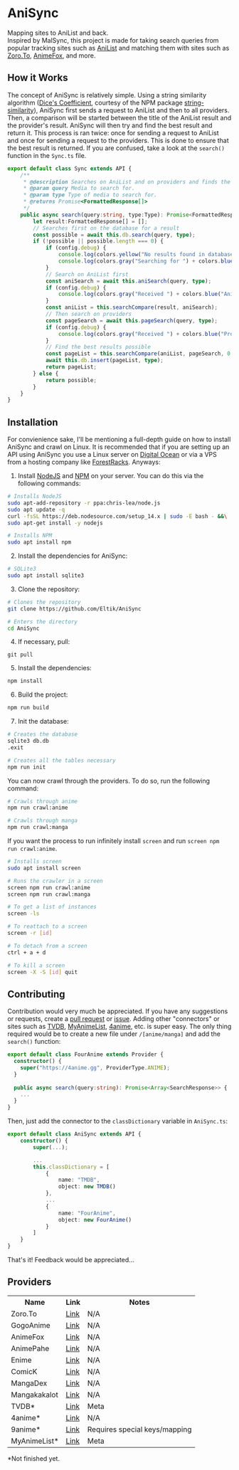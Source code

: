 # AniSync
Mapping sites to AniList and back.<br />
Inspired by MalSync, this project is made for taking search queries from popular tracking sites such as [AniList](https://anilist.co) and matching them with sites such as [Zoro.To](https://zoro.to/), [AnimeFox](https://animefox.tv/), and more.<br />

## How it Works
The concept of AniSync is relatively simple. Using a string similarity algorithm ([Dice's Coefficient](https://en.wikipedia.org/wiki/S%C3%B8rensen%E2%80%93Dice_coefficient), courtesy of the NPM package [string-similarity](https://www.npmjs.com/package/string-similarity)), AniSync first sends a request to AniList and then to all providers. Then, a comparison will be started between the title of the AniList result and the provider's result. AniSync will then try and find the best result and return it. This process is ran twice: once for sending a request to AniList and once for sending a request to the providers. This is done to ensure that the best result is returned. If you are confused, take a look at the `search()` function in the `Sync.ts` file.
```typescript
export default class Sync extends API {
    /**
     * @description Searches on AniList and on providers and finds the best results possible.
     * @param query Media to search for.
     * @param type Type of media to search for.
     * @returns Promise<FormattedResponse[]>
     */
    public async search(query:string, type:Type): Promise<FormattedResponse[]> {
        let result:FormattedResponse[] = [];
        // Searches first on the database for a result
        const possible = await this.db.search(query, type);
        if (!possible || possible.length === 0) {
            if (config.debug) {
                console.log(colors.yellow("No results found in database. Searching providers..."));
                console.log(colors.gray("Searching for ") + colors.blue(query) + colors.gray(" of type ") + colors.blue(type) + colors.gray("..."));
            }
            // Search on AniList first
            const aniSearch = await this.aniSearch(query, type);
            if (config.debug) {
                console.log(colors.gray("Received ") + colors.blue("AniList") + colors.gray(" response."));
            }
            const aniList = this.searchCompare(result, aniSearch);
            // Then search on providers
            const pageSearch = await this.pageSearch(query, type);
            if (config.debug) {
                console.log(colors.gray("Received ") + colors.blue("Provider") + colors.gray(" response."));
            }
            // Find the best results possible
            const pageList = this.searchCompare(aniList, pageSearch, 0.5);
            await this.db.insert(pageList, type);
            return pageList;
        } else {
            return possible;
        }
    }
}
```

## Installation
For convienience sake, I'll be mentioning a full-depth guide on how to install AniSync and crawl on Linux. It is recommended that if you are setting up an API using AniSync you use a Linux server on [Digital Ocean](https://digitalocean.com) or via a VPS from a hosting company like [ForestRacks](https://forestracks.com/). Anyways:
1. Install [NodeJS](https://nodejs.org) and [NPM](https://npmjs.com) on your server. You can do this via the following commands:
```bash
# Installs NodeJS
sudo apt-add-repository -r ppa:chris-lea/node.js
sudo apt update -q
curl -fsSL https://deb.nodesource.com/setup_14.x | sudo -E bash - &&\
sudo apt-get install -y nodejs

# Installs NPM
sudo apt install npm
```
2. Install the dependencies for AniSync:
```bash
# SQLite3
sudo apt install sqlite3
```
3. Clone the repository:
```bash
# Clones the repository
git clone https://github.com/Eltik/AniSync

# Enters the directory
cd AniSync
```
4. If necessary, pull:
```
git pull
```
5. Install the dependencies:
```bash
npm install
```
6. Build the project:
```bash
npm run build
```
7. Init the database:
```bash
# Creates the database
sqlite3 db.db
.exit

# Creates all the tables necessary
npm run init
```

You can now crawl through the providers. To do so, run the following command:
```bash
# Crawls through anime
npm run crawl:anime

# Crawls through manga
npm run crawl:manga
```
If you want the process to run infinitely install `screen` and run `screen npm run crawl:anime`.
```bash
# Installs screen
sudo apt install screen

# Runs the crawler in a screen
screen npm run crawl:anime
screen npm run crawl:manga

# To get a list of instances
screen -ls

# To reattach to a screen
screen -r [id]

# To detach from a screen
ctrl + a + d

# To kill a screen
screen -X -S [id] quit
```

## Contributing
Contribution would very much be appreciated. If you have any suggestions or requests, create a [pull request](https://github.com/Eltik/AniSync/pulls) or [issue](https://github.com/Eltik/AniSync/issues). Adding other "connectors" or sites such as [TVDB](https://thetvdb.com/), [MyAnimeList](https://myanimelist.net/), [4anime](https://4anime.gg/), etc. is super easy. The only thing required would be to create a new file under `/[anime/manga]` and add the `search()` function:
```typescript
export default class FourAnime extends Provider {
  constructor() {
    super("https://4anime.gg", ProviderType.ANIME);
  }
  
  public async search(query:string): Promise<Array<SearchResponse>> {
    ...
  }
}
```
Then, just add the connector to the `classDictionary` variable in `AniSync.ts`:
```typescript
export default class AniSync extends API {
    constructor() {
        super(...);

        ...
        this.classDictionary = [
            {
                name: "TMDB",
                object: new TMDB()
            },
            ...
            {
                name: "FourAnime",
                object: new FourAnime()
            }
        ]
    }
}
```
That's it! Feedback would be appreciated...

## Providers
<table>
    <tr>
        <th>Name</th>
        <th>Link</th>
        <th>Notes</th>
    </tr>
    <tr>
        <td>Zoro.To</td>
        <td><a href="https://zoro.to/">Link</a></td>
        <td>N/A</td>
    </tr>
    <tr>
        <td>GogoAnime</td>
        <td><a href="https://www.gogoanime.dk/">Link</a></td>
        <td>N/A</td>
    </tr>
    <tr>
        <td>AnimeFox</td>
        <td><a href="https://animefox.tv/">Link</a></td>
        <td>N/A</td>
    </tr>
    <tr>
        <td>AnimePahe</td>
        <td><a href="https://animepahe.com/">Link</a></td>
        <td>N/A</td>
    </tr>
    <tr>
        <td>Enime</td>
        <td><a href="https://enime.moe/">Link</a></td>
        <td>N/A</td>
    </tr>
    <tr>
        <td>ComicK</td>
        <td><a href="https://comick.app/">Link</a></td>
        <td>N/A</td>
    </tr>
    <tr>
        <td>MangaDex</td>
        <td><a href="https://mangadex.org/">Link</a></td>
        <td>N/A</td>
    </tr>
    <tr>
        <td>Mangakakalot</td>
        <td><a href="https://mangakakalot.com/">Link</a></td>
        <td>N/A</td>
    </tr>
    <tr>
        <td>TVDB*</td>
        <td><a href="https://thetvdb.com/">Link</a></td>
        <td>Meta</td>
    </tr>
    <tr>
        <td>4anime*</td>
        <td><a href="https://4anime.gg/">Link</a></td>
        <td>N/A</td>
    </tr>
    <tr>
        <td>9anime*</td>
        <td><a href="https://9anime.pl/">Link</a></td>
        <td>Requires special keys/mapping</td>
    </tr>
    <tr>
        <td>MyAnimeList*</td>
        <td><a href="https://myanimelist.com/">Link</a></td>
        <td>Meta</td>
    </tr>
</table>
*Not finished yet.